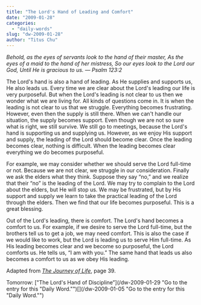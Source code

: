 ```yaml
---
title: "The Lord's Hand of Leading and Comfort"
date: "2009-01-28"
categories: 
  - "daily-words"
slug: "dw-2009-01-28"
author: "Titus Chu"
---
```


_Behold, as the eyes of servants look to the hand of their master, As the eyes of a maid to the hand of her mistress, So our eyes look to the Lord our God, Until He is gracious to us. — Psalm 123:2_

The Lord's hand is also a hand of leading. As He supplies and supports us, He also leads us. Every time we are clear about the Lord's leading our life is very purposeful. But when the Lord's leading is not clear to us then we wonder what we are living for. All kinds of questions come in. It is when the leading is not clear to us that we struggle. Everything becomes frustrating. However, even then the supply is still there. When we can't handle our situation, the supply becomes support. Even though we are not so sure what is right, we still survive. We still go to meetings, because the Lord's hand is supporting us and supplying us. However, as we enjoy His support and supply, the leading of the Lord should become clear. Once the leading becomes clear, nothing is difficult. When the leading becomes clear everything we do becomes purposeful.

For example, we may consider whether we should serve the Lord full-time or not. Because we are not clear, we struggle in our consideration. Finally we ask the elders what they think. Suppose they say “no,” and we realize that their “no” is the leading of the Lord. We may try to complain to the Lord about the elders, but He will stop us. We may be frustrated, but by His support and supply we learn to take the practical leading of the Lord through the elders. Then we find that our life becomes purposeful. This is a great blessing.

Out of the Lord's leading, there is comfort. The Lord's hand becomes a comfort to us. For example, if we desire to serve the Lord full-time, but the brothers tell us to get a job, we may need comfort. This is also the case if we would like to work, but the Lord is leading us to serve Him full-time. As His leading becomes clear and we become so purposeful, the Lord comforts us. He tells us, “I am with you.” The same hand that leads us also becomes a comfort to us as we obey His leading.

Adapted from [_The Journey of Life_](/book-journey-of-life "Go to the entry for this book."), page 39.

Tomorrow: ["The Lord's Hand of Discipline”](/dw-2009-01-29 "Go to the entry for this "Daily Word."")[](/dw-2009-01-05 "Go to the entry for this "Daily Word."")
